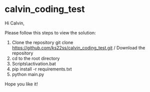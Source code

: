 # calvin_coding_test
 
Hi Calvin,

Please follow this steps to view the solution:

1. Clone the repository git clone https://github.com/ks22ss/calvin_coding_test.git / Download the repository
2. cd to the root directory
3. Scripts\activation.bat
4. pip install -r requirements.txt
5. python main.py


Hope you like it!
